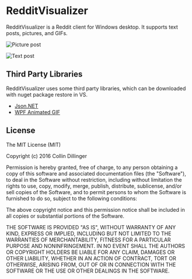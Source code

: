 # RedditVisualizer #

RedditVisualizer is a Reddit client for Windows desktop. It supports text posts, pictures, and GIFs.

![Picture post](http://i.imgur.com/3HQWVTT.png) 

![Text post](http://i.imgur.com/y256SUn.png)

## Third Party Libraries ##

RedditVisualizer uses some third party libraries, which can be downloaded with nuget package restore in VS.

* [Json.NET](https://www.nuget.org/packages/Newtonsoft.Json/)
* [WPF Animated GIF](https://www.nuget.org/packages/WpfAnimatedGif/)

## License ##

The MIT License (MIT)

Copyright (c) 2016 Collin Dillinger

Permission is hereby granted, free of charge, to any person obtaining a copy
of this software and associated documentation files (the "Software"), to deal
in the Software without restriction, including without limitation the rights
to use, copy, modify, merge, publish, distribute, sublicense, and/or sell
copies of the Software, and to permit persons to whom the Software is
furnished to do so, subject to the following conditions:

The above copyright notice and this permission notice shall be included in all
copies or substantial portions of the Software.

THE SOFTWARE IS PROVIDED "AS IS", WITHOUT WARRANTY OF ANY KIND, EXPRESS OR
IMPLIED, INCLUDING BUT NOT LIMITED TO THE WARRANTIES OF MERCHANTABILITY,
FITNESS FOR A PARTICULAR PURPOSE AND NONINFRINGEMENT. IN NO EVENT SHALL THE
AUTHORS OR COPYRIGHT HOLDERS BE LIABLE FOR ANY CLAIM, DAMAGES OR OTHER
LIABILITY, WHETHER IN AN ACTION OF CONTRACT, TORT OR OTHERWISE, ARISING FROM,
OUT OF OR IN CONNECTION WITH THE SOFTWARE OR THE USE OR OTHER DEALINGS IN THE
SOFTWARE.
